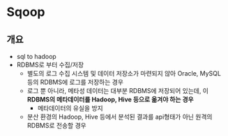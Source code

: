 # Sqoop

## 개요

- sql to hadoop
- RDBMS로 부터 수집/저장
  - 별도의 로그 수집 시스템 및 데이터 저장소가 마련되지 않아 Oracle, MySQL등의 RDBMS에 로그를 저장하는 경우 
  - 로그 뿐 아니라, 메타성 데이터는 대부분 RDBMS에 저장되어 있는데, 이 **RDBMS의 메타데이터를 Hadoop, Hive 등으로 옮겨야 하는 경우**
    - 메타데이터의 유실을 방지 
  - 분산 환경의 Hadoop, Hive 등에서 분석된 결과를 api형태가 아닌 원격의 RDBMS로 전송할 경우 